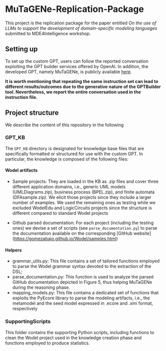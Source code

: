 # MuTaGENe-Replication-Package

This project is the replication package for the paper entitled *On the use of LLMs to support the development of
domain-specific modeling languages* submitted to MDE4Intelligence workshop.

## Setting up

To set up the custom GPT, users can follow the reported conversation exploiting the GPT builder services offered by OpenAI. In addition, the developed GPT, namely MuTaGENe, is publicly available [here](https://chatgpt.com/g/g-7GQpuc3wx-mutagene). 

**It is worth mentioning that repeating the same instruction set can lead to different results/outcomes due to the generative nature of the GPTBuilder tool. Nevertheless, we report the entire conversation used in the instruction file.** 


## Project structure
We describe the content of this repository in the following



### GPT_KB
The `GPT_KB` directory is designated for knowledge base files that are specifically formatted or structured for use with the custom GPT. In particular, the knowledge is composed of the following files:

#### Wodel artifacts


- Sample projects: They are loaded in the KB as .zip files and cover three different application domains, i.e., generic UML models (UMLDiagrams.zip), business process (BPEL.zip), and finite automata (DFAsample.zip). We elicit those projects since they include a larger number of examples. We used the remaining ones as testing while we excluded WodelEdu and LogicCircuits projects since the structure is different compared to standard Wodel projects 
 
- Github parsed documentation: For each project (including the testing ones) we devise a set of scripts (see `parse_documentation.py`) to parse the documentation available on the corresponding [GitHub website] (https://gomezabajo.github.io/Wodel/samples.html)





#### Helpers 
- grammar_utils.py: This file contains a set of tailored functions
employed to parse the Wodel grammar syntax  devoted to the extraction of the DSL;
- parse_documentation.py: This function is used to analyze
the parsed GitHub documentation depicted in Figure 5, thus
helping MuTaGENe during the reasoning phase.
- mapping_models.py: This file contains a dedicated set of
functions that exploits the PyEcore library to parse the
modeling artifacts, i.e., the metamodel and the seed model
expressed in .ecore and .xmi format, respectively


### SupportingScripts

This folder contains the supporting Python scripts, including functions to clean the Wodel project used in the knowledge creation phase and functions employed to produce statistics.





